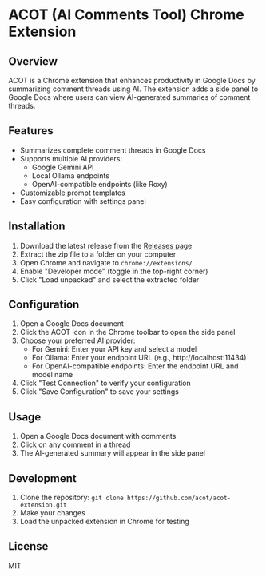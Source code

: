 # ACOT (AI Comments Tool) Chrome Extension

## Overview
ACOT is a Chrome extension that enhances productivity in Google Docs by summarizing comment threads using AI. The extension adds a side panel to Google Docs where users can view AI-generated summaries of comment threads.

## Features
- Summarizes complete comment threads in Google Docs
- Supports multiple AI providers:
  - Google Gemini API
  - Local Ollama endpoints
  - OpenAI-compatible endpoints (like Roxy)
- Customizable prompt templates
- Easy configuration with settings panel

## Installation
1. Download the latest release from the [Releases page](https://github.com/hugozanini/acot)
2. Extract the zip file to a folder on your computer
3. Open Chrome and navigate to `chrome://extensions/`
4. Enable "Developer mode" (toggle in the top-right corner)
5. Click "Load unpacked" and select the extracted folder

## Configuration
1. Open a Google Docs document
2. Click the ACOT icon in the Chrome toolbar to open the side panel
3. Choose your preferred AI provider:
   - For Gemini: Enter your API key and select a model
   - For Ollama: Enter your endpoint URL (e.g., http://localhost:11434)
   - For OpenAI-compatible endpoints: Enter the endpoint URL and model name
4. Click "Test Connection" to verify your configuration
5. Click "Save Configuration" to save your settings

## Usage
1. Open a Google Docs document with comments
2. Click on any comment in a thread
3. The AI-generated summary will appear in the side panel

## Development
1. Clone the repository: `git clone https://github.com/acot/acot-extension.git`
2. Make your changes
3. Load the unpacked extension in Chrome for testing

## License
MIT
